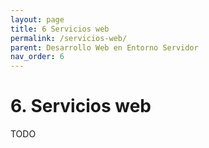 ```yaml
---
layout: page
title: 6 Servicios web
permalink: /servicios-web/
parent: Desarrollo Web en Entorno Servidor
nav_order: 6
---
```

# 6. Servicios web

TODO
